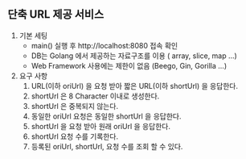 ## 단축 URL 제공 서비스

1. 기본 세팅
    - main() 실행 후 http://localhost:8080 접속 확인
    - DB는 Golang 에서 제공하는 자료구조를 이용 ( array, slice, map ...)
    - Web Framework 사용에는 제한이 없음 (Beego, Gin, Gorilla ...)
2. 요구 사항
    1. URL(이하 oriUrl) 을 요청 받아 짧은 URL(이하 shortUrl) 을 응답한다.
    2. shortUrl 은 8 Character 이내로 생성한다.
    3. shortUrl 은 중복되지 않는다.
    4. 동일한 oriUrl 요청은 동일한 shortUrl 을 응답한다.
    5. shortUrl 을 요청 받아 원래 oriUrl 을 응답한다.
    6. shortUrl 요청 수를 기록한다.
    7. 등록된 oriUrl, shortUrl, 요청 수를 조회 할 수 있다.